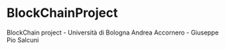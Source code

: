 # BlockChainProject
BlockChain  project - Università di Bologna
Andrea Accornero - Giuseppe Pio Salcuni 
